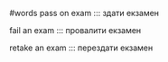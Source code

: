 #words 
pass on exam ::: здати екзамен
<!--SR:!2023-02-26,84,270!2023-03-04,89,270-->
fail an exam ::: провалити екзамен
<!--SR:!2023-01-06,34,250!2023-01-05,31,250-->
retake an exam ::: перездати екзамен
<!--SR:!2023-03-07,92,270!2023-01-12,25,230-->
